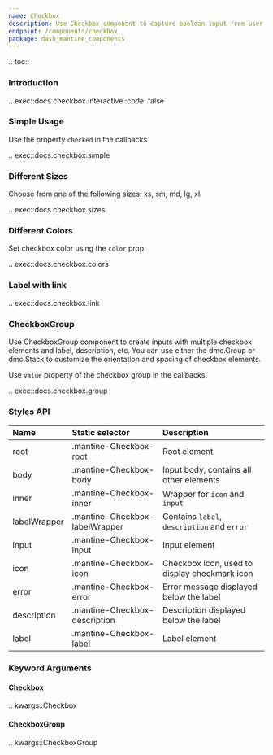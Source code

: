 ```yaml
---
name: Checkbox
description: Use Checkbox component to capture boolean input from user.
endpoint: /components/checkbox
package: dash_mantine_components
---
```


.. toc::

### Introduction

.. exec::docs.checkbox.interactive
    :code: false

### Simple Usage

Use the property `checked` in the callbacks.

.. exec::docs.checkbox.simple

### Different Sizes

Choose from one of the following sizes: xs, sm, md, lg, xl.

.. exec::docs.checkbox.sizes

### Different Colors

Set checkbox color using the `color` prop.

.. exec::docs.checkbox.colors

### Label with link

.. exec::docs.checkbox.link

### CheckboxGroup

Use CheckboxGroup component to create inputs with multiple checkbox elements and label, description, etc. You can use either
the dmc.Group or dmc.Stack to customize the orientation and spacing of checkbox elements.

Use `value` property of the checkbox group in the callbacks.

.. exec::docs.checkbox.group

### Styles API

| Name         | Static selector                | Description                                   |
|:-------------|:-------------------------------|:----------------------------------------------|
| root         | .mantine-Checkbox-root         | Root element                                  |
| body         | .mantine-Checkbox-body         | Input body, contains all other elements       |
| inner        | .mantine-Checkbox-inner        | Wrapper for `icon` and `input`                |
| labelWrapper | .mantine-Checkbox-labelWrapper | Contains `label`, `description` and `error`   |
| input        | .mantine-Checkbox-input        | Input element                                 |
| icon         | .mantine-Checkbox-icon         | Checkbox icon, used to display checkmark icon |
| error        | .mantine-Checkbox-error        | Error message displayed below the label       |
| description  | .mantine-Checkbox-description  | Description displayed below the label         |
| label        | .mantine-Checkbox-label        | Label element                                 |

### Keyword Arguments

#### Checkbox

.. kwargs::Checkbox

#### CheckboxGroup

.. kwargs::CheckboxGroup
